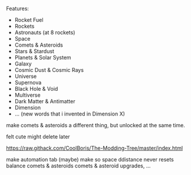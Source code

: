Features:

- Rocket Fuel
- Rockets
- Astronauts (at 8 rockets)
- Space
- Comets & Asteroids
- Stars & Stardust
- Planets & Solar System
- Galaxy
- Cosmic Dust & Cosmic Rays
- Universe
- Supernova
- Black Hole & Void
- Multiverse
- Dark Matter & Antimatter
- Dimension
- ... (new words that i invented in Dimension X)

make comets & asteroids a different thing, but unlocked at the same time.

felt cute might delete later

https://raw.githack.com/CoolBoris/The-Modding-Tree/master/index.html

make automation tab (maybe)
make so space ddistance never resets
balance comets & asteroids
comets & asteroid upgrades, ...
